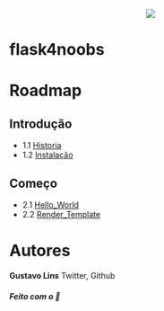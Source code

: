 <p align="center">
  <img src="https://encrypted-tbn0.gstatic.com/images?q=tbn%3AANd9GcTVGrRyh-Q55ckT98qshfXU3Fmh7-F_HD7WBSetZkwgqQKU7RW2&usqp=CAU">
</p>

# flask4noobs
>

# Roadmap
## Introdução

- 1.1 [Historia](./src/Introdução/Historia.md)
- 1.2 [Instalação](./src/Introdução/Instalação.md)

## Começo

- 2.1 [Hello_World](./src/Começo/Hello-World.md)
- 2.2 [Render_Template](./src/Começo/Render-Template.md)

# Autores
**Gustavo Lins** Twitter, Github

##### Feito com o 💜
